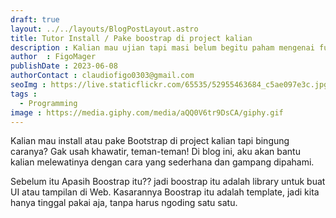 ```yaml
---
draft: true
layout: ../../layouts/BlogPostLayout.astro
title: Tutor Install / Pake boostrap di project kalian 
description : Kalian mau ujian tapi masi belum begitu paham mengenai function ? Tenang Senpai akan bantu permasalahan kaian di blog kali ini. jadi simak sampai akhir yaa
author  : FigoMager
publishDate : 2023-06-08
authorContact : claudiofigo0303@gmail.com
seoImg : https://live.staticflickr.com/65535/52955463684_c5ae097e3c.jpg
tags :  
  - Programming
image : https://media.giphy.com/media/aQQ0V6tr9DsCA/giphy.gif
---
```




Kalian mau install atau pake Bootstrap di project kalian tapi bingung caranya? Gak usah khawatir, teman-teman! Di blog ini, aku akan bantu kalian melewatinya dengan cara yang sederhana dan gampang dipahami.

Sebelum itu Apasih Boostrap itu?? jadi boostrap itu adalah library untuk buat UI atau tampilan di Web. Kasarannya Boostrap itu adalah template, jadi kita hanya tinggal pakai aja, tanpa harus ngoding satu satu.